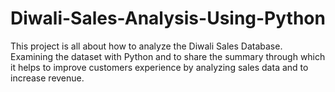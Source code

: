 # Diwali-Sales-Analysis-Using-Python

This project is all about how to analyze the Diwali Sales Database. Examining the dataset with Python and to share the summary through which it helps to improve customers experience by analyzing sales data and to increase revenue.
